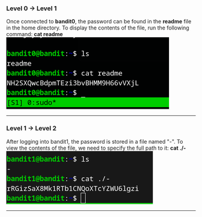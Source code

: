 ### Level 0 &rarr; Level 1  
Once connected to **bandit0**, the password can be found in the **readme** file in the home directory. To display the contents of the file, run the following command: **cat readme**  
![bandit0](./Img/bandit/bandit0.png)

-------------------------------------------------------------------
### Level 1 &rarr; Level 2  
After logging into bandit1, the password is stored in a file named "-". To view the contents of the file, we need to specify the full path to it: **cat ./-**  
![bandit1](./Img/bandit/bandit1.png)

-------------------------------------------------------------------
